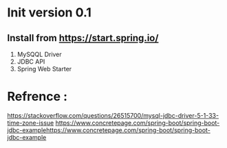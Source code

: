 # Init version 0.1

## Install from https://start.spring.io/
1. MySQQL Driver
2. JDBC API
3. Spring Web Starter

# Refrence :
https://stackoverflow.com/questions/26515700/mysql-jdbc-driver-5-1-33-time-zone-issue
https://www.concretepage.com/spring-boot/spring-boot-jdbc-examplehttps://www.concretepage.com/spring-boot/spring-boot-jdbc-example